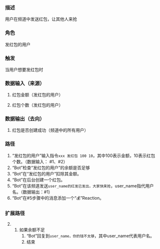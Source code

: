 ### 描述

用户在频道中发送红包，让其他人来抢

### 角色

发红包的用户

### 触发

当用户想要发红包时

### 数据输入（来源）

1. 红包金额（发红包的用户）

2. 红包个数（发红包的用户）

### 数据输出（去向）

1. 红包是否创建成功（频道中的所有用户）


### 路径

1. “发红包的用户”输入指令```xxx 发红包 100 10```，其中100表示金额，10表示红包个数。（数据输入： #1、#2）
2. “Bot”检查“发红包的用户”的余额是否足够
3. “Bot”在“发红包的用户”扣除其金额。
4. “Bot”在后台创建一个红包。
5. “Bot”在该频道发送```user_name的红发已发出，大家快来抢```，user_name指代用户名。（数据输出：#1）
6. “Bot”在#5步骤中的消息添加一个“💰”Reaction。


### 扩展路径

2. 
	1. 如果余额不足
		1.  “Bot”回复到```user_name，你的钱不太够```，其中user_name代表用户名。
		2.  结束

